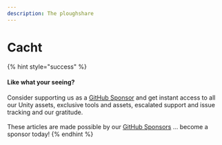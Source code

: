 ```yaml
---
description: The ploughshare
---
```


# Cacht

{% hint style="success" %}
#### Like what your seeing?

Consider supporting us as a [GitHub Sponsor](../../../../../where-to-buy/become-a-sponsor.md) and get instant access to all our Unity assets, exclusive tools and assets, escalated support and issue tracking and our gratitude.\
\
These articles are made possible by our [GitHub Sponsors](https://github.com/sponsors/heathen-engineering) ... become a sponsor today!
{% endhint %}
